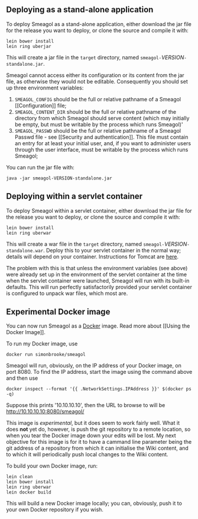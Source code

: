 ## Deploying as a stand-alone application
To deploy Smeagol as a stand-alone application, either download the jar file for the release you want to deploy, or clone the source and compile it with:

    lein bower install
    lein ring uberjar

This will create a jar file in the `target` directory, named `smeagol-`*VERSION*`-standalone.jar`.

Smeagol cannot access either its configuration or its content from the jar file, as otherwise they would not be editable. Consequently you should set up three environment variables:

1. `SMEAGOL_CONFIG` should be the full or relative pathname of a Smeagol [[Configuration]] file;
2. `SMEAGOL_CONTENT_DIR` should be the full or relative pathname of the directory from which Smeagol should serve content (which may initially be empty, but must be writable by the process which runs Smeagol)'
3. `SMEAGOL_PASSWD` should be the full or relative pathname of a Smeagol Passwd file - see [[Security and authentication]]. This file must contain an entry for at least your initial user, and, if you want to administer users through the user interface, must be writable by the process which runs Smeagol;

You can run the jar file with:

    java -jar smeagol-VERSION-standalone.jar

## Deploying within a servlet container
To deploy Smeagol within a servlet container, either download the jar file for the release you want to deploy, or clone the source and compile it with:

    lein bower install
    lein ring uberwar

This will create a war file in the `target` directory, named `smeagol-`*VERSION*`-standalone.war`.  Deploy this to your servlet container in the normal way; details will depend on your container. Instructions for Tomcat are [here](https://tomcat.apache.org/tomcat-8.0-doc/deployer-howto.html).

The problem with this is that unless the environment variables (see above) were already set up in the environment of the servlet container at the time when the servlet container were launched, Smeagol will run with its built-in defaults. This will run perfectly satisfactorily provided your servlet container is configured to unpack war files, which most are.

## Experimental Docker image

You can now run Smeagol as a [Docker](http://www.docker.com) image. Read more about [[Using the Docker Image]].

To run my Docker image, use

    docker run simonbrooke/smeagol

Smeagol will run, obviously, on the IP address of your Docker image, on port 8080. To find the IP address, start the image using the command above and then use

    docker inspect --format '{{ .NetworkSettings.IPAddress }}' $(docker ps -q)

Suppose this prints '10.10.10.10', then the URL to browse to will be http://10.10.10.10:8080/smeagol/

This image is _experimental_, but it does seem to work fairly well. What it does **not** yet do, however, is push the git repository to a remote location, so when you tear the Docker image down your edits will be lost. My next objective for this image is for it to have a cammand line parameter being the git address of a repository from which it can initialise the Wiki content, and to which it will periodically push local changes to the Wiki content.

To build your own Docker image, run:

    lein clean
    lein bower install
    lein ring uberwar
    lein docker build

This will build a new Docker image locally; you can, obviously, push it to your own Docker repository if you wish.
